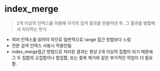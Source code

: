 # index_merge

> 2개 이상의 인덱스를 이용해 각각의 검색 결과를 만들어낸 후, 그 결과를 병합해서 처리하는 방식

- 여러 인덱스를 읽어야 하므로 일반적으로 range 접근 방법보다 느림
- 전문 검색 인덱스 사용시 적용안됨
- index_merge접근 방법으로 처리된 결과는 항상 2개 이상의 집합이 되기 때문에 그 두 집합의 교집합이나 합집합, 또는 중복 제거와 같은 부가적인 작업이 더 필요함.